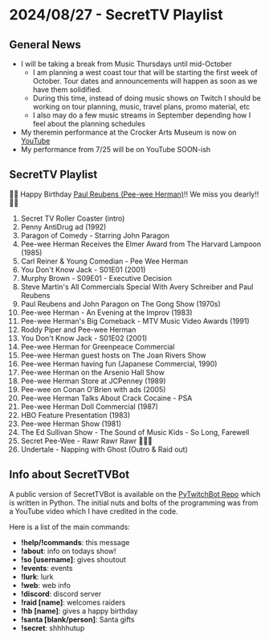 # 2024/08/27 - SecretTV Playlist

## General News

- I will be taking a break from Music Thursdays until mid-October
  - I am planning a west coast tour that will be starting the first week of October.  Tour dates and announcements will happen as soon as we have them solidified.
  - During this time, instead of doing music shows on Twitch I should be working on tour planning, music, travel plans, promo material, etc
  - I also may do a few music streams in September depending how I feel about the planning schedules
- My theremin performance at the Crocker Arts Museum is now on [YouTube](https://youtu.be/ptiVbGhveMU?si=gCHdL-9A_WpCVhUW)
- My performance from 7/25 will be on YouTube SOON-ish

## SecretTV Playlist

🎂🎂 Happy Birthday [Paul Reubens (Pee-wee Herman)](https://en.wikipedia.org/wiki/Paul_Reubens)!!  We miss you dearly!! 🎂🎂

1. Secret TV Roller Coaster (intro)
2. Penny AntiDrug ad (1992)
3. Paragon of Comedy - Starring John Paragon
4. Pee-wee Herman Receives the Elmer Award from The Harvard Lampoon (1985)
5. Carl Reiner & Young Comedian - Pee Wee Herman
6. You Don't Know Jack - S01E01 (2001)
7. Murphy Brown - S09E01 - Executive Decision
8. Steve Martin's All Commercials Special With Avery Schreiber and Paul Reubens
9. Paul Reubens and John Paragon on The Gong Show (1970s)
10. Pee-wee Herman - An Evening at the Improv (1983)
11. Pee-wee Herman's Big Comeback - MTV Music Video Awards (1991)
12. Roddy Piper and Pee-wee Herman
13. You Don't Know Jack - S01E02 (2001)
14. Pee-wee Herman for Greenpeace Commercial
15. Pee-wee Herman guest hosts on The Joan Rivers Show
16. Pee-wee Herman having fun (Japanese Commercial, 1990)
17. Pee-wee Herman on the Arsenio Hall Show
18. Pee-wee Herman Store at JCPenney (1989)
19. Pee-wee on Conan O'Brien with ads (2005)
19. Pee-wee Herman Talks About Crack Cocaine - PSA
20. Pee-wee Herman Doll Commercial (1987)
21. HBO Feature Presentation (1983)
22. Pee-wee Herman Show (1981)
23. The Ed Sullivan Show - The Sound of Music Kids - So Long, Farewell
24. Secret Pee-Wee - Rawr Rawr Rawr 🐊🐊🐊
25. Undertale - Napping with Ghost (Outro & Raid out)


## Info about SecretTVBot

A public version of SecretTVBot is available on the [PyTwitchBot Repo](https://github.com/awbored/PyTwitchBot) which is written in Python.  The initial nuts and bolts of the programming was from a YouTube video which I have credited in the code.

Here is a list of the main commands:
- **!help/!commands**: this message
- **!about**: info on todays show!
- **!so [username]**: gives shoutout
- **!events**: events
- **!lurk**: lurk
- **!web**: web info
- **!discord**: discord server
- **!raid [name]**: welcomes raiders
- **!hb [name]**: gives a happy birthday
- **!santa [blank/person]**: Santa gifts
- **!secret**: shhhhutup
